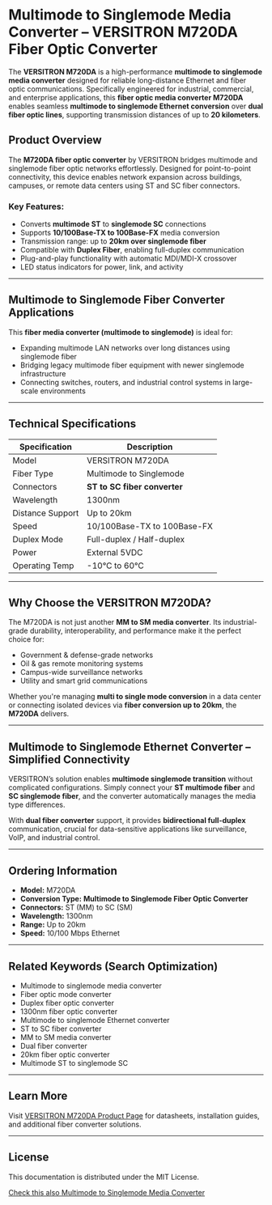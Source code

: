 # Multimode to Singlemode Media Converter – VERSITRON M720DA Fiber Optic Converter

The **VERSITRON M720DA** is a high-performance **multimode to singlemode media converter** designed for reliable long-distance Ethernet and fiber optic communications. Specifically engineered for industrial, commercial, and enterprise applications, this **fiber optic media converter M720DA** enables seamless **multimode to singlemode Ethernet conversion** over **dual fiber optic lines**, supporting transmission distances of up to **20 kilometers**.

## Product Overview

The **M720DA fiber optic converter** by VERSITRON bridges multimode and singlemode fiber optic networks effortlessly. Designed for point-to-point connectivity, this device enables network expansion across buildings, campuses, or remote data centers using ST and SC fiber connectors.

### Key Features:

- Converts **multimode ST** to **singlemode SC** connections
- Supports **10/100Base-TX to 100Base-FX** media conversion
- Transmission range: up to **20km over singlemode fiber**
- Compatible with **Duplex Fiber**, enabling full-duplex communication
- Plug-and-play functionality with automatic MDI/MDI-X crossover
- LED status indicators for power, link, and activity

---

## Multimode to Singlemode Fiber Converter Applications

This **fiber media converter (multimode to singlemode)** is ideal for:

- Expanding multimode LAN networks over long distances using singlemode fiber
- Bridging legacy multimode fiber equipment with newer singlemode infrastructure
- Connecting switches, routers, and industrial control systems in large-scale environments

---

## Technical Specifications

| Specification | Description |
|---------------|-------------|
| Model | VERSITRON M720DA |
| Fiber Type | Multimode to Singlemode |
| Connectors | **ST to SC fiber converter** |
| Wavelength | 1300nm |
| Distance Support | Up to 20km |
| Speed | 10/100Base-TX to 100Base-FX |
| Duplex Mode | Full-duplex / Half-duplex |
| Power | External 5VDC |
| Operating Temp | -10°C to 60°C |

---

## Why Choose the VERSITRON M720DA?

The M720DA is not just another **MM to SM media converter**. Its industrial-grade durability, interoperability, and performance make it the perfect choice for:

- Government & defense-grade networks
- Oil & gas remote monitoring systems
- Campus-wide surveillance networks
- Utility and smart grid communications

Whether you're managing **multi to single mode conversion** in a data center or connecting isolated devices via **fiber conversion up to 20km**, the **M720DA** delivers.

---

## Multimode to Singlemode Ethernet Converter – Simplified Connectivity

VERSITRON’s solution enables **multimode singlemode transition** without complicated configurations. Simply connect your **ST multimode fiber** and **SC singlemode fiber**, and the converter automatically manages the media type differences.

With **dual fiber converter** support, it provides **bidirectional full-duplex** communication, crucial for data-sensitive applications like surveillance, VoIP, and industrial control.

---

## Ordering Information

- **Model:** M720DA
- **Conversion Type:** **Multimode to Singlemode Fiber Optic Converter**
- **Connectors:** ST (MM) to SC (SM)
- **Wavelength:** 1300nm
- **Range:** Up to 20km
- **Speed:** 10/100 Mbps Ethernet

---

## Related Keywords (Search Optimization)

- Multimode to singlemode media converter  
- Fiber optic mode converter  
- Duplex fiber optic converter  
- 1300nm fiber optic converter  
- Multimode to singlemode Ethernet converter  
- ST to SC fiber converter  
- MM to SM media converter  
- Dual fiber converter  
- 20km fiber optic converter  
- Multimode ST to singlemode SC  

---

## Learn More

Visit [VERSITRON M720DA Product Page](https://www.versitron.com/products/m720da-multimode-to-singlemode-fiber-optic-media-converter) for datasheets, installation guides, and additional fiber converter solutions.

---

## License

This documentation is distributed under the MIT License.

[Check this also Multimode to Singlemode Media Converter](https://www.versitron.com/collections/multimode-to-singlemode-converters)
